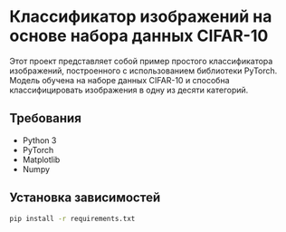 # Классификатор изображений на основе набора данных CIFAR-10

Этот проект представляет собой пример простого классификатора изображений, построенного с использованием библиотеки PyTorch. Модель обучена на наборе данных CIFAR-10 и способна классифицировать изображения в одну из десяти категорий.

## Требования

- Python 3
- PyTorch
- Matplotlib
- Numpy

## Установка зависимостей

```bash
pip install -r requirements.txt
